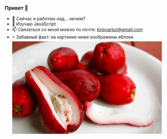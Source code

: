 ### Привет 👋

- 🔭 Сейчас я работаю над... ничем?
- 🌱 Изучаю JavaScript
- 📫 Связаться со мной можно по почте: kirpoartur@gmail.com
- ⚡ Забавный факт: на картинке ниже изображены яблоки
![lol realno yabloki](https://raw.githubusercontent.com/arthacker228/arthacker228/master/realnoyabloki.jpg)
